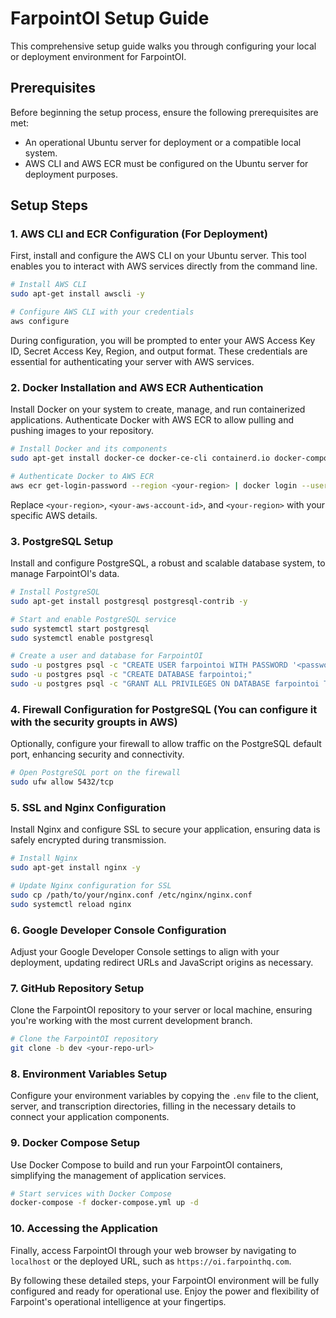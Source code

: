 # FarpointOI Setup Guide

This comprehensive setup guide walks you through configuring your local or deployment environment for FarpointOI.

## Prerequisites

Before beginning the setup process, ensure the following prerequisites are met:

- An operational Ubuntu server for deployment or a compatible local system.
- AWS CLI and AWS ECR must be configured on the Ubuntu server for deployment purposes.

## Setup Steps

### 1. AWS CLI and ECR Configuration (For Deployment)

First, install and configure the AWS CLI on your Ubuntu server. This tool enables you to interact with AWS services directly from the command line.

```bash
# Install AWS CLI
sudo apt-get install awscli -y

# Configure AWS CLI with your credentials
aws configure
```

During configuration, you will be prompted to enter your AWS Access Key ID, Secret Access Key, Region, and output format. These credentials are essential for authenticating your server with AWS services.

### 2. Docker Installation and AWS ECR Authentication

Install Docker on your system to create, manage, and run containerized applications. Authenticate Docker with AWS ECR to allow pulling and pushing images to your repository.

```bash
# Install Docker and its components
sudo apt-get install docker-ce docker-ce-cli containerd.io docker-compose-plugin -y

# Authenticate Docker to AWS ECR
aws ecr get-login-password --region <your-region> | docker login --username AWS --password-stdin <your-aws-account-id>.dkr.ecr.<your-region>.amazonaws.com
```

Replace `<your-region>`, `<your-aws-account-id>`, and `<your-region>` with your specific AWS details.

### 3. PostgreSQL Setup

Install and configure PostgreSQL, a robust and scalable database system, to manage FarpointOI's data.

```bash
# Install PostgreSQL
sudo apt-get install postgresql postgresql-contrib -y

# Start and enable PostgreSQL service
sudo systemctl start postgresql
sudo systemctl enable postgresql

# Create a user and database for FarpointOI
sudo -u postgres psql -c "CREATE USER farpointoi WITH PASSWORD '<password>';"
sudo -u postgres psql -c "CREATE DATABASE farpointoi;"
sudo -u postgres psql -c "GRANT ALL PRIVILEGES ON DATABASE farpointoi TO farpointoi;"
```

### 4. Firewall Configuration for PostgreSQL (You can configure it with the security groupts in AWS)

Optionally, configure your firewall to allow traffic on the PostgreSQL default port, enhancing security and connectivity.

```bash
# Open PostgreSQL port on the firewall
sudo ufw allow 5432/tcp
```

### 5. SSL and Nginx Configuration

Install Nginx and configure SSL to secure your application, ensuring data is safely encrypted during transmission.

```bash
# Install Nginx
sudo apt-get install nginx -y

# Update Nginx configuration for SSL
sudo cp /path/to/your/nginx.conf /etc/nginx/nginx.conf
sudo systemctl reload nginx
```

### 6. Google Developer Console Configuration

Adjust your Google Developer Console settings to align with your deployment, updating redirect URLs and JavaScript origins as necessary.

### 7. GitHub Repository Setup

Clone the FarpointOI repository to your server or local machine, ensuring you're working with the most current development branch.

```bash
# Clone the FarpointOI repository
git clone -b dev <your-repo-url>
```

### 8. Environment Variables Setup

Configure your environment variables by copying the `.env` file to the client, server, and transcription directories, filling in the necessary details to connect your application components.

### 9. Docker Compose Setup

Use Docker Compose to build and run your FarpointOI containers, simplifying the management of application services.

```bash
# Start services with Docker Compose
docker-compose -f docker-compose.yml up -d
```

### 10. Accessing the Application

Finally, access FarpointOI through your web browser by navigating to `localhost` or the deployed URL, such as `https://oi.farpointhq.com`.

By following these detailed steps, your FarpointOI environment will be fully configured and ready for operational use. Enjoy the power and flexibility of Farpoint's operational intelligence at your fingertips.
